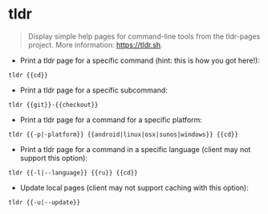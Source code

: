 # tldr

> Display simple help pages for command-line tools from the tldr-pages project.
> More information: <https://tldr.sh>.

- Print a tldr page for a specific command (hint: this is how you got here!):

`tldr {{cd}}`

- Print a tldr page for a specific subcommand:

`tldr {{git}}-{{checkout}}`

- Print a tldr page for a command for a specific platform:

`tldr {{-p|-platform}} {{android|linux|osx|sunos|windows}} {{cd}}`

- Print a tldr page for a command in a specific language (client may not support this option):

`tldr {{-l|--language}} {{ru}} {{cd}}`

- Update local pages (client may not support caching with this option):

`tldr {{-u|--update}}`
